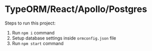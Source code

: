 # TypeORM/React/Apollo/Postgres

Steps to run this project:

1. Run `npm i` command
2. Setup database settings inside `ormconfig.json` file
3. Run `npm start` command
